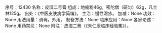 序号：12430
名称：皮湿二号膏
组成：地榆粉46g，密陀僧（研匀）62g，凡士林125g。
出处：《中医皮肤病学简编》。
主治：慢性湿疹。
加减：None
功效：None
用法用量：调膏。外用。
制备方法：None
临床应用：None
各家论述：None
用药禁忌：None
附注：皮湿二膏（《朱仁康临床经验集》）。
